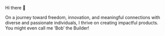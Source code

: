 Hi there 👋

On a journey toward freedom, innovation, and meaningful connections with diverse and passionate individuals, I thrive on creating impactful products. You might even call me ‘Bob’ the Builder!
